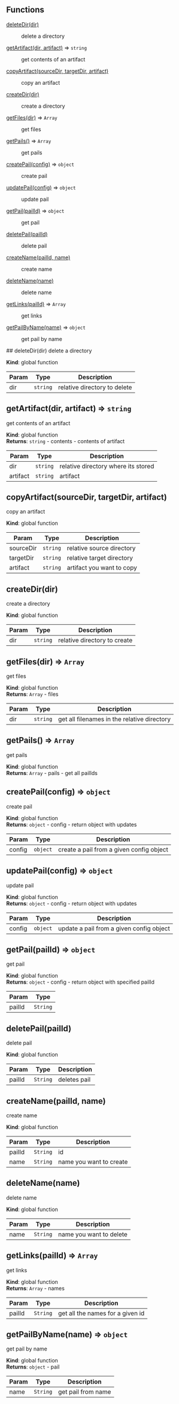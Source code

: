 ## Functions
<dl>
<dt><a href="#deleteDir">deleteDir(dir)</a></dt>
<dd><p>delete a directory</p>
</dd>
<dt><a href="#getArtifact">getArtifact(dir, artifact)</a> ⇒ <code>string</code></dt>
<dd><p>get contents of an artifact</p>
</dd>
<dt><a href="#copyArtifact">copyArtifact(sourceDir, targetDir, artifact)</a></dt>
<dd><p>copy an artifact</p>
</dd>
<dt><a href="#createDir">createDir(dir)</a></dt>
<dd><p>create a directory</p>
</dd>
<dt><a href="#getFiles">getFiles(dir)</a> ⇒ <code>Array</code></dt>
<dd><p>get files</p>
</dd>
<dt><a href="#getPails">getPails()</a> ⇒ <code>Array</code></dt>
<dd><p>get pails</p>
</dd>
<dt><a href="#createPail">createPail(config)</a> ⇒ <code>object</code></dt>
<dd><p>create pail</p>
</dd>
<dt><a href="#updatePail">updatePail(config)</a> ⇒ <code>object</code></dt>
<dd><p>update pail</p>
</dd>
<dt><a href="#getPail">getPail(pailId)</a> ⇒ <code>object</code></dt>
<dd><p>get pail</p>
</dd>
<dt><a href="#deletePail">deletePail(pailId)</a></dt>
<dd><p>delete pail</p>
</dd>
<dt><a href="#createName">createName(pailId, name)</a></dt>
<dd><p>create name</p>
</dd>
<dt><a href="#deleteName">deleteName(name)</a></dt>
<dd><p>delete name</p>
</dd>
<dt><a href="#getLinks">getLinks(pailId)</a> ⇒ <code>Array</code></dt>
<dd><p>get links</p>
</dd>
<dt><a href="#getPailByName">getPailByName(name)</a> ⇒ <code>object</code></dt>
<dd><p>get pail by name</p>
</dd>
</dl>
<a name="deleteDir"></a>
## deleteDir(dir)
delete a directory

**Kind**: global function  

| Param | Type | Description |
| --- | --- | --- |
| dir | <code>string</code> | relative directory to delete |

<a name="getArtifact"></a>
## getArtifact(dir, artifact) ⇒ <code>string</code>
get contents of an artifact

**Kind**: global function  
**Returns**: <code>string</code> - contents - contents of artifact  

| Param | Type | Description |
| --- | --- | --- |
| dir | <code>string</code> | relative directory where its stored |
| artifact | <code>string</code> | artifact |

<a name="copyArtifact"></a>
## copyArtifact(sourceDir, targetDir, artifact)
copy an artifact

**Kind**: global function  

| Param | Type | Description |
| --- | --- | --- |
| sourceDir | <code>string</code> | relative source directory |
| targetDir | <code>string</code> | relative target directory |
| artifact | <code>string</code> | artifact you want to copy |

<a name="createDir"></a>
## createDir(dir)
create a directory

**Kind**: global function  

| Param | Type | Description |
| --- | --- | --- |
| dir | <code>string</code> | relative directory to create |

<a name="getFiles"></a>
## getFiles(dir) ⇒ <code>Array</code>
get files

**Kind**: global function  
**Returns**: <code>Array</code> - files  

| Param | Type | Description |
| --- | --- | --- |
| dir | <code>string</code> | get all filenames in the relative directory |

<a name="getPails"></a>
## getPails() ⇒ <code>Array</code>
get pails

**Kind**: global function  
**Returns**: <code>Array</code> - pails - get all pailIds  
<a name="createPail"></a>
## createPail(config) ⇒ <code>object</code>
create pail

**Kind**: global function  
**Returns**: <code>object</code> - config - return object with updates  

| Param | Type | Description |
| --- | --- | --- |
| config | <code>object</code> | create a pail from a given config object |

<a name="updatePail"></a>
## updatePail(config) ⇒ <code>object</code>
update pail

**Kind**: global function  
**Returns**: <code>object</code> - config - return object with updates  

| Param | Type | Description |
| --- | --- | --- |
| config | <code>object</code> | update a pail from a given config object |

<a name="getPail"></a>
## getPail(pailId) ⇒ <code>object</code>
get pail

**Kind**: global function  
**Returns**: <code>object</code> - config - return object with specified pailId  

| Param | Type |
| --- | --- |
| pailId | <code>String</code> | 

<a name="deletePail"></a>
## deletePail(pailId)
delete pail

**Kind**: global function  

| Param | Type | Description |
| --- | --- | --- |
| pailId | <code>String</code> | deletes pail |

<a name="createName"></a>
## createName(pailId, name)
create name

**Kind**: global function  

| Param | Type | Description |
| --- | --- | --- |
| pailId | <code>String</code> | id |
| name | <code>String</code> | name you want to create |

<a name="deleteName"></a>
## deleteName(name)
delete name

**Kind**: global function  

| Param | Type | Description |
| --- | --- | --- |
| name | <code>String</code> | name you want to delete |

<a name="getLinks"></a>
## getLinks(pailId) ⇒ <code>Array</code>
get links

**Kind**: global function  
**Returns**: <code>Array</code> - names  

| Param | Type | Description |
| --- | --- | --- |
| pailId | <code>String</code> | get all the names for a given id |

<a name="getPailByName"></a>
## getPailByName(name) ⇒ <code>object</code>
get pail by name

**Kind**: global function  
**Returns**: <code>object</code> - pail  

| Param | Type | Description |
| --- | --- | --- |
| name | <code>String</code> | get pail from name |

